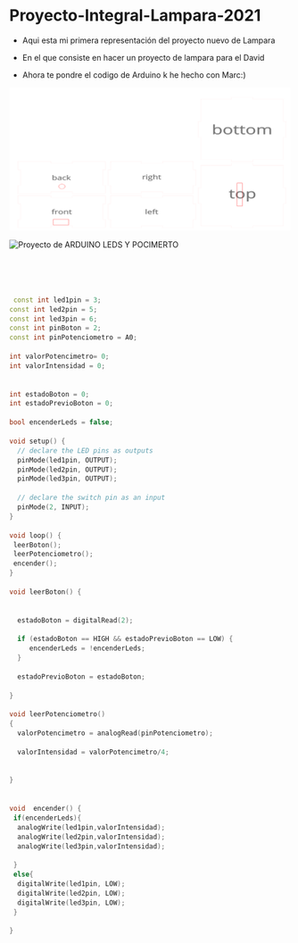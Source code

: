 # Proyecto-Integral-Lampara-2021

* Aqui esta mi primera representación del proyecto nuevo de Lampara

* En el que consiste en hacer un proyecto de lampara para el David 

* Ahora te pondre el codigo de Arduino k he hecho con Marc:)

![CasePlansVictor](https://raw.githubusercontent.com/XXDARKNIGHTXX/Proyecto-Integral-Lampara-2021/269936f4360b578557f9ade212bb5d039e2892b6/caseplansVictor.svg)

![Proyecto de ARDUINO LEDS Y POCIMERTO]()

``` C++

  
  
  
 const int led1pin = 3;
const int led2pin = 5;
const int led3pin = 6;
const int pinBoton = 2;
const int pinPotenciometro = A0;

int valorPotencimetro= 0;
int valorIntensidad = 0;


int estadoBoton = 0;
int estadoPrevioBoton = 0;

bool encenderLeds = false;

void setup() {
  // declare the LED pins as outputs
  pinMode(led1pin, OUTPUT);
  pinMode(led2pin, OUTPUT);
  pinMode(led3pin, OUTPUT);  

  // declare the switch pin as an input
  pinMode(2, INPUT);
}

void loop() {
 leerBoton();
 leerPotenciometro(); 
 encender();
}

void leerBoton() {
  

  estadoBoton = digitalRead(2);

  if (estadoBoton == HIGH && estadoPrevioBoton == LOW) {
     encenderLeds = !encenderLeds;
  }

  estadoPrevioBoton = estadoBoton;
  
}

void leerPotenciometro()
{
  valorPotencimetro = analogRead(pinPotenciometro);

  valorIntensidad = valorPotencimetro/4;

 
}


void  encender() {
 if(encenderLeds){
  analogWrite(led1pin,valorIntensidad);
  analogWrite(led2pin,valorIntensidad);
  analogWrite(led3pin,valorIntensidad);

 }
 else{
  digitalWrite(led1pin, LOW);
  digitalWrite(led2pin, LOW);
  digitalWrite(led3pin, LOW);
 }
  
}

